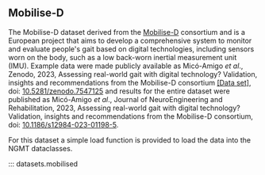 ## Mobilise-D

The Mobilise-D dataset derived from the [Mobilise-D](https://mobilise-d.eu/) consortium and is a European project that aims to develop a comprehensive system to monitor and evaluate people's gait based on digital technologies, including sensors worn on the body, such as a low back-worn inertial measurement unit (IMU). Example data were made publicly available as Micó-Amigo *et al*., Zenodo, 2023, Assessing real-world gait with digital technology? Validation, insights and recommendations from the Mobilise-D consortium [[Data set]](https://zenodo.org/records/7547125), doi: [10.5281/zenodo.7547125](https://doi.org/10.5281/zenodo.7547125) and results for the entire dataset were published as Micó-Amigo *et al*., Journal of NeuroEngineering and Rehabilitation, 2023, Assessing real-world gait with digital technology? Validation, insights and recommendations from the Mobilise-D consortium, doi: [10.1186/s12984-023-01198-5](https://doi.org/10.1186/s12984-023-01198-5).

For this dataset a simple load function is provided to load the data into the NGMT dataclasses.

::: datasets.mobilised
